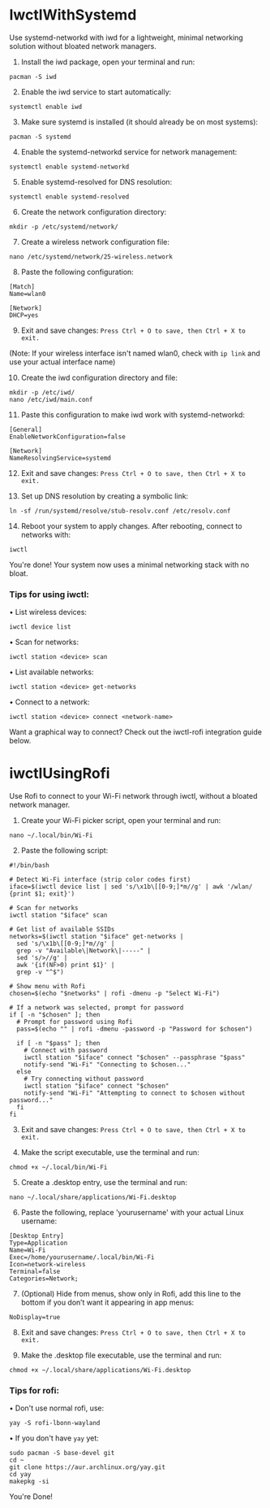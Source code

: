# IwctlWithSystemd
Use systemd-networkd with iwd for a lightweight, minimal networking solution without bloated network managers.

1) Install the iwd package, open your terminal and run:
```
pacman -S iwd
```

2) Enable the iwd service to start automatically:
```
systemctl enable iwd
```

3) Make sure systemd is installed (it should already be on most systems):
```
pacman -S systemd
```

4) Enable the systemd-networkd service for network management:
```
systemctl enable systemd-networkd
```

5) Enable systemd-resolved for DNS resolution:
```
systemctl enable systemd-resolved
```

6) Create the network configuration directory:
```
mkdir -p /etc/systemd/network/
```

7) Create a wireless network configuration file:
```
nano /etc/systemd/network/25-wireless.network
```

8) Paste the following configuration:
```
[Match]
Name=wlan0

[Network]
DHCP=yes
```

9) Exit and save changes:
`Press Ctrl + O to save, then Ctrl + X to exit.`

(Note: If your wireless interface isn't named wlan0, check with `ip link` and use your actual interface name)

10) Create the iwd configuration directory and file:
```
mkdir -p /etc/iwd/
nano /etc/iwd/main.conf
```

11) Paste this configuration to make iwd work with systemd-networkd:
```
[General]
EnableNetworkConfiguration=false

[Network]
NameResolvingService=systemd
```

12) Exit and save changes:
`Press Ctrl + O to save, then Ctrl + X to exit.`

13) Set up DNS resolution by creating a symbolic link:
```
ln -sf /run/systemd/resolve/stub-resolv.conf /etc/resolv.conf
```

14) Reboot your system to apply changes. After rebooting, connect to networks with:
```
iwctl
```

You're done! Your system now uses a minimal networking stack with no bloat.

### Tips for using iwctl:

• List wireless devices: 
```
iwctl device list
```

• Scan for networks: 
```
iwctl station <device> scan
```

• List available networks: 
```
iwctl station <device> get-networks
```

• Connect to a network: 
```
iwctl station <device> connect <network-name>
```

Want a graphical way to connect? Check out the iwctl-rofi integration guide below.

# iwctlUsingRofi
Use Rofi to connect to your Wi-Fi network through iwctl, without a bloated network manager.

1) Create your Wi-Fi picker script, open your terminal and run:
```
nano ~/.local/bin/Wi-Fi
```

2) Paste the following script:
```
#!/bin/bash

# Detect Wi-Fi interface (strip color codes first)
iface=$(iwctl device list | sed 's/\x1b\[[0-9;]*m//g' | awk '/wlan/ {print $1; exit}')

# Scan for networks
iwctl station "$iface" scan

# Get list of available SSIDs
networks=$(iwctl station "$iface" get-networks |
  sed 's/\x1b\[[0-9;]*m//g' |
  grep -v "Available\|Network\|-----" |
  sed 's/>//g' |
  awk '{if(NF>0) print $1}' |
  grep -v "^$")

# Show menu with Rofi
chosen=$(echo "$networks" | rofi -dmenu -p "Select Wi-Fi")

# If a network was selected, prompt for password
if [ -n "$chosen" ]; then
  # Prompt for password using Rofi
  pass=$(echo "" | rofi -dmenu -password -p "Password for $chosen")

  if [ -n "$pass" ]; then
    # Connect with password
    iwctl station "$iface" connect "$chosen" --passphrase "$pass"
    notify-send "Wi-Fi" "Connecting to $chosen..."
  else
    # Try connecting without password
    iwctl station "$iface" connect "$chosen"
    notify-send "Wi-Fi" "Attempting to connect to $chosen without password..."
  fi
fi
```

3) Exit and save changes:
`Press Ctrl + O to save, then Ctrl + X to exit.`

4) Make the script executable, use the terminal and run:
```
chmod +x ~/.local/bin/Wi-Fi
```

5) Create a .desktop entry, use the terminal and run:
```
nano ~/.local/share/applications/Wi-Fi.desktop
```

6) Paste the following, replace 'yourusername' with your actual Linux username:
```
[Desktop Entry]
Type=Application
Name=Wi-Fi
Exec=/home/yourusername/.local/bin/Wi-Fi
Icon=network-wireless
Terminal=false
Categories=Network;
```

7) (Optional) Hide from menus, show only in Rofi, add this line to the bottom if you don’t want it appearing in app menus:
```
NoDisplay=true
```

8) Exit and save changes:
`Press Ctrl + O to save, then Ctrl + X to exit.`

9) Make the .desktop file executable, use the terminal and run:
```
chmod +x ~/.local/share/applications/Wi-Fi.desktop
```

### Tips for rofi:

• Don't use normal rofi, use: 
```
yay -S rofi-lbonn-wayland
```

• If you don't have `yay` yet: 
```
sudo pacman -S base-devel git
cd ~
git clone https://aur.archlinux.org/yay.git
cd yay
makepkg -si
```

You're Done!
